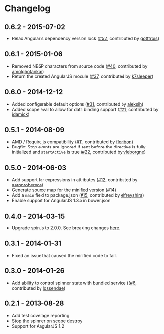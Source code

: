 # Changelog

## 0.6.2 - 2015-07-02
- Relax Angular's dependency version lock ([#52](https://github.com/urish/angular-spinner/pull/52), contributed by [gottfrois](https://github.com/gottfrois))

## 0.6.1 - 2015-01-06
- Removed NBSP characters from source code ([#40](https://github.com/urish/angular-spinner/pull/40), contributed by [amolghotankar](https://github.com/amolghotankar))
- Return the created AngularJS module ([#37](https://github.com/urish/angular-spinner/pull/37), contributed by [k7sleeper](https://github.com/k7sleeper))

## 0.6.0 - 2014-12-12
- Added configurable default options ([#31](https://github.com/urish/angular-spinner/pull/31), contributed by [aleksih](https://github.com/aleksih))
- Added scope eval to allow for data binding support ([#21](https://github.com/urish/angular-spinner/pull/21), contributed by [jdamick](https://github.com/jdamick))

## 0.5.1 - 2014-08-09
- AMD / Require.js compatibility ([#11](https://github.com/urish/angular-spinner/pull/11), contributed by [floribon](https://github.com/floribon))
- Bugfix: Stop events are ignored if sent before the directive is fully initialized and `startActive` is true ([#22](https://github.com/urish/angular-spinner/pull/22), contributed by [vleborgne](https://github.com/vleborgne))

## 0.5.0 - 2014-06-03

- Add support for expressions in attributes ([#12](https://github.com/urish/angular-spinner/pull/12), contributed by [aaronroberson](https://github.com/aaronroberson))
- Generate source map for the minified version ([#14](https://github.com/urish/angular-spinner/issues/14))
- Add a `main` field to package.json ([#15](https://github.com/urish/angular-spinner/pull/15), contributed by [elfreyshira](https://github.com/elfreyshira))
- Enable support for AngularJS 1.3.x in bower.json

## 0.4.0 - 2014-03-15

- Upgrade spin.js to 2.0.0. See breaking changes [here](http://fgnass.github.io/spin.js/#v2.0.0).

## 0.3.1 - 2014-01-31

- Fixed an issue that caused the minified code to fail.

## 0.3.0 - 2014-01-26

- Add ability to control spinner state with bundled service (([#6](https://github.com/urish/angular-spinner/pull/6), contributed by [lossendae](https://github.com/lossendae))

## 0.2.1 - 2013-08-28

- Add test coverage reporting
- Stop the spinner on scope destroy
- Support for AngularJS 1.2
